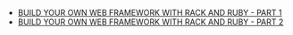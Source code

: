 * [BUILD YOUR OWN WEB FRAMEWORK WITH RACK AND RUBY - PART 1](https://isotope11.com/blog/build-your-own-web-framework-with-rack-and-ruby-part-1)
* [BUILD YOUR OWN WEB FRAMEWORK WITH RACK AND RUBY - PART 2](https://isotope11.com/blog/build-your-own-web-framework-with-rack-and-ruby-part-2)
